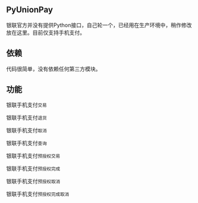 
## PyUnionPay

银联官方并没有提供Python接口，自己轮一个，已经用在生产环境中，稍作修改放在这里。目前仅支持手机支付。


## 依赖

代码很简单，没有依赖任何第三方模块。


## 功能

银联手机支付`交易`

银联手机支付`退货`

银联手机支付`取消`

银联手机支付`查询`

银联手机支付`预授权交易`

银联手机支付`预授权完成`

银联手机支付`预授权取消`

银联手机支付`预授权完成取消`
